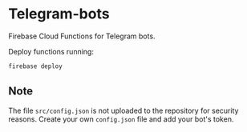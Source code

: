 # Telegram-bots

Firebase Cloud Functions for Telegram bots.

Deploy functions running:

```sh
firebase deploy
```

## Note

The file `src/config.json` is not uploaded to the repository for security reasons. Create your own `config.json` file and add your bot's token.